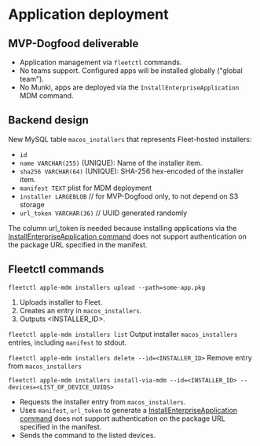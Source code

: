 # Application deployment

## MVP-Dogfood deliverable

- Application management via `fleetctl` commands.
- No teams support. Configured apps will be installed globally ("global team").
- No Munki, apps are deployed via the `InstallEnterpriseApplication` MDM command.

## Backend design

New MySQL table `macos_installers` that represents Fleet-hosted installers:
- `id`
- `name VARCHAR(255)` (UNIQUE): Name of the installer item.
- `sha256 VARCHAR(64)` (UNIQUE): SHA-256 hex-encoded of the installer item.
- `manifest TEXT` plist for MDM deployment
- `installer LARGEBLOB` // for MVP-Dogfood only, to not depend on S3 storage
- `url_token VARCHAR(36)` // UUID generated randomly

The column url_token is needed because installing applications via the [InstallEnterpriseApplication command](https://developer.apple.com/documentation/devicemanagement/installenterpriseapplicationcommand/command) does not support authentication on the package URL specified in the manifest.

## Fleetctl commands

`fleetctl apple-mdm installers upload --path=some-app.pkg`
1. Uploads installer to Fleet.
2. Creates an entry in `macos_installers`.
3. Outputs <INSTALLER_ID>.

`fleetctl apple-mdm installers list`
Output installer `macos_installers` entries, including `manifest` to stdout.

`fleetctl apple-mdm installers delete --id=<INSTALLER_ID>`
Remove entry from `macos_installers`

`fleetctl apple-mdm installers install-via-mdm --id=<INSTALLER_ID> --devices=<LIST_OF_DEVICE_UUIDS>`
- Requests the installer entry from `macos_installers`.
- Uses `manifest`, `url_token` to generate a [InstallEnterpriseApplication command](https://developer.apple.com/documentation/devicemanagement/installenterpriseapplicationcommand/command) does not support authentication on the package URL specified in the manifest.
- Sends the command to the listed devices.